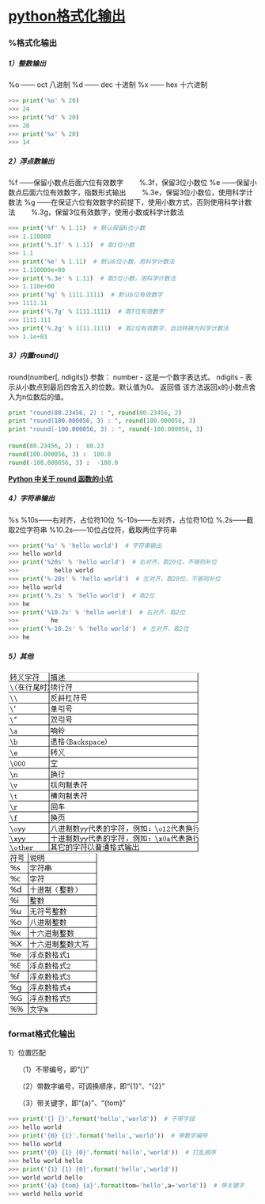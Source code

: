 # [python格式化输出](https://www.cnblogs.com/fat39/p/7159881.html)



### %格式化输出

##### 1）整数输出

%o —— oct 八进制
%d —— dec 十进制
%x —— hex 十六进制
```python
>>> print('%o' % 20)
>>> 24
>>> print('%d' % 20)
>>> 20
>>> print('%x' % 20)
>>> 14
```

##### 2）浮点数输出

%f ——保留小数点后面六位有效数字
　　%.3f，保留3位小数位
%e ——保留小数点后面六位有效数字，指数形式输出
　　%.3e，保留3位小数位，使用科学计数法
%g ——在保证六位有效数字的前提下，使用小数方式，否则使用科学计数法
　　%.3g，保留3位有效数字，使用小数或科学计数法
```python
>>> print('%f' % 1.11)  # 默认保留6位小数
>>> 1.110000
>>> print('%.1f' % 1.11)  # 取1位小数
>>> 1.1
>>> print('%e' % 1.11)  # 默认6位小数，用科学计数法
>>> 1.110000e+00
>>> print('%.3e' % 1.11)  # 取3位小数，用科学计数法
>>> 1.110e+00
>>> print('%g' % 1111.1111)  # 默认6位有效数字
>>> 1111.11
>>> print('%.7g' % 1111.1111)  # 取7位有效数字
>>> 1111.111
>>> print('%.2g' % 1111.1111)  # 取2位有效数字，自动转换为科学计数法
>>> 1.1e+03
```

##### 3）内置round()

round(number[, ndigits])
参数：
number - 这是一个数字表达式。
ndigits - 表示从小数点到最后四舍五入的位数。默认值为0。
返回值
该方法返回x的小数点舍入为n位数后的值。

```python
print "round(80.23456, 2) : ", round(80.23456, 2)
print "round(100.000056, 3) : ", round(100.000056, 3)
print "round(-100.000056, 3) : ", round(-100.000056, 3)

round(80.23456, 2) :  80.23
round(100.000056, 3) :  100.0
round(-100.000056, 3) :  -100.0
```

[**Python 中关于 round 函数的小坑**](https://www.runoob.com/w3cnote/python-round-func-note.html)

##### 4）字符串输出

%s
%10s——右对齐，占位符10位
%-10s——左对齐，占位符10位
%.2s——截取2位字符串
%10.2s——10位占位符，截取两位字符串
```python
>>> print('%s' % 'hello world')  # 字符串输出
>>> hello world
>>> print('%20s' % 'hello world')  # 右对齐，取20位，不够则补位
>>>          hello world
>>> print('%-20s' % 'hello world')  # 左对齐，取20位，不够则补位
>>> hello world         
>>> print('%.2s' % 'hello world')  # 取2位
>>> he
>>> print('%10.2s' % 'hello world')  # 右对齐，取2位
>>>         he
>>> print('%-10.2s' % 'hello world')  # 左对齐，取2位
>>> he
```

##### 5）其他

![img](assets/1099650-20170713135229556-190015564.png)![img](assets/1099650-20170713135059962-1387501593.png)

### format格式化输出

1）位置匹配

　　（1）不带编号，即“{}”

　　（2）带数字编号，可调换顺序，即“{1}”、“{2}”

　　（3）带关键字，即“{a}”、“{tom}”
```python
>>> print('{} {}'.format('hello','world'))  # 不带字段
>>> hello world
>>> print('{0} {1}'.format('hello','world'))  # 带数字编号
>>> hello world
>>> print('{0} {1} {0}'.format('hello','world'))  # 打乱顺序
>>> hello world hello
>>> print('{1} {1} {0}'.format('hello','world'))
>>> world world hello
>>> print('{a} {tom} {a}'.format(tom='hello',a='world'))  # 带关键字
>>> world hello world
```

